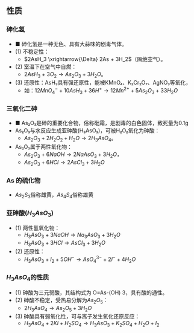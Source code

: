 ## 性质
### 砷化氢
- ■ 砷化氢是一种无色、具有大蒜味的剧毒气体。
- (1) 不稳定性：  
	- $2AsH_3 \xrightarrow{\Delta} 2As + 3H_2$（隔绝空气）。
- (2) 室温下在空气中自燃：  
	- $2AsH_3 + 3O_2 \rightarrow As_2O_3 + 3H_2O$。
- (3) 还原性：AsH₃具有强还原性，能被KMnO₄、K₂Cr₂O₇、AgNO₃等氧化，  
	- 如：$12MnO_4^- + 10AsH_3 + 36H^+ \rightarrow 12Mn^{2+} + 5As_2O_3 + 33H_2O$
### 三氧化二砷
- ■ As₂O₃是砷的重要化合物，俗称砒霜，是剧毒的白色固体，致死量为0.1g  
- As₂O₃与水反应生成亚砷酸(H₃AsO₃)，可被H₂O₂氧化为砷酸：  
	- $As_2O_3 + 2H_2O_2 + H_2O \rightarrow 2H_3AsO_4$。
- As₂O₃属于两性氧化物：  
	- $As_2O_3 + 6NaOH \rightarrow 2NaAsO_3 + 3H_2O$，  
	- $As_2O_3 + 6HCl \rightarrow 2AsCl_3 + 3H_2O$
### As 的硫化物
- $As_2S_3$俗称雌黄，$As_4S_4$俗称雄黄

### 亚砷酸($H_3AsO_3$)
- (1) 两性氢氧化物：  
	- $H_3AsO_3 + 3NaOH \rightarrow Na_3AsO_3 + 3H_2O$  
	- $H_3AsO_3 + 3HCl \rightarrow AsCl_3 + 3H_2O$
- (2) 还原性：  
	- $H_3AsO_3 + I_2 + 5OH^- \rightarrow AsO_4^{3-} + 2I^- + 4H_2O$
### $H_3AsO_4$的性质
- (1) 砷酸为三元弱酸，其结构式为 O=As-(OH) 3，具有酸的通性。
- (2) 砷酸不稳定，受热易分解为$As_2O_5$：  
	- $2H_3AsO_4 \rightarrow As_2O_5 + 3H_2O$
- (3) 砷酸具有弱氧化性，可与离子发生氧化还原反应：  
	- $H_3AsO_4 + 2KI + H_2SO_4 \rightarrow H_3AsO_3 + K_2SO_4 + H_2O + I_2$
